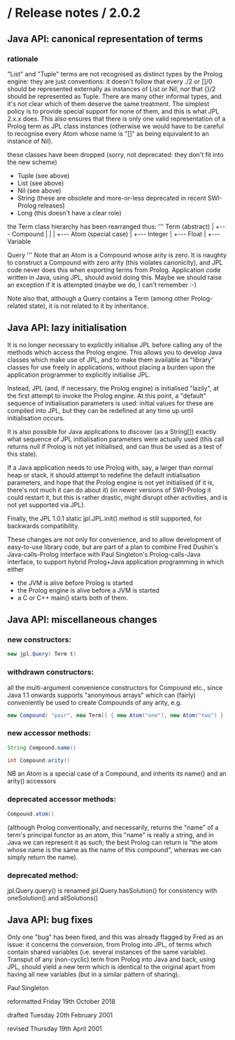 # / Release notes / 2.0.2

## Java API: canonical representation of terms

### rationale
"List" and "Tuple" terms are not recognised as distinct types by the Prolog engine: they are just conventions: it doesn't follow that every ./2 or []/0 should be represented externally as instances of List or Nil, nor that {}/2 should be represented as Tuple.  There are many other informal types, and it's not clear which of them deserve the same treatment.  The simplest policy is to provide special support for none of them, and this is what JPL 2.x.x does.  This also ensures that there is only one valid representation of a Prolog term as JPL class instances (otherwise we would have to be careful to recognise every Atom whose name is "[]" as being equivalent to an instance of Nil).

 these classes have been dropped (sorry, not deprecated: they don't fit into the new scheme)
 * Tuple (see above)
 * List (see above)
 * Nil (see above)
 * String (these are obsolete and more-or-less deprecated in recent SWI-Prolog releases)
 * Long (this doesn't have a clear role)
 
 the Term class hierarchy has been rearranged thus:
'''
Term (abstract)
  |
  +--- Compound
  |      |
  |      +--- Atom (special case)
  |
  +--- Integer
  |
  +--- Float
  |
  +--- Variable

Query
'''
Note that an Atom is a Compound whose arity is zero.  It is naughty to construct a Compound with zero arity (this violates canonicity), and JPL code never does this when exporting terms from Prolog.  Application code written in Java, using JPL, should avoid doing this.  Maybe we should raise an exception if it is attempted (maybe we do, I can't remember :-)

Note also that, although a Query contains a Term (among other Prolog-related state), it is not related to it by inheritance.

## Java API: lazy initialisation

It is no longer necessary to explicitly initialise JPL before calling any of the methods which access the Prolog engine.  This allows you to develop Java classes which make use of JPL, and to make them available as "library" classes for use freely in applications, without placing a burden upon the application programmer to explicitly initialise JPL.

Instead, JPL (and, if necessary, the Prolog engine) is initialised "lazily", at the first attempt to invoke the Prolog engine.  At this point, a "default" sequence of initialisation parameters is used: initial values for these are compiled into JPL, but they can be redefined at any time up until initialisation occurs.

It is also possible for Java applications to discover (as a String[]) exactly what sequence of JPL initialisation parameters were actually used (this call returns null if Prolog is not yet initialised, and can thus be used as a test of this state).

If a Java application needs to use Prolog with, say, a larger than normal heap or stack, it should attempt to redefine the default initialisation parameters, and hope that the Prolog engine is not yet initialised (if it is, there's not much it can do about it) (in newer versions of SWI-Prolog it could restart it, but this is rather drastic, might disrupt other activities, and is not yet supported via JPL).

Finally, the JPL 1.0.1 static jpl.JPL.init() method is still supported, for backwards compatibility.

These changes are not only for convenience, and to allow development of easy-to-use library code, but are part of a plan to combine Fred Dushin's  Java-calls-Prolog interface with Paul Singleton's Prolog-calls-Java interface, to support hybrid Prolog+Java application programming in which either

* the JVM is alive before Prolog is started
* the Prolog engine is alive before a JVM is started
* a C or C++ main() starts both of them.

## Java API: miscellaneous changes

### new constructors:
```java
new jpl.Query( Term t)
```
### withdrawn constructors:
         
all the multi-argument convenience constructors for Compound etc., since Java 1.1 onwards supports "anonymous arrays" which can (fairly) conveniently be used to create Compounds of any arity, e.g.
```java
new Compound( "pair", new Term[] { new Atom("one"), new Atom("two") } )
```
### new accessor methods:
```java
String Compound.name()

int Compound.arity()
```
NB an Atom is a special case of a Compound, and inherits its  name() and an arity() accessors
     
### deprecated accessor methods:
```java
Compound.atom()
```
(although Prolog conventionally, and necessarily, returns the "name" of a term's principal functor as an atom, this "name" is really a string, and in Java we can represent it as such; the best Prolog can return is "the atom whose name is the same as the name of this compound", whereas we can simply return the name).
     
### deprecated method:

jpl.Query.query() is renamed jpl.Query.hasSolution()
for consistency with oneSolution() and allSolutions() 

## Java API: bug fixes

Only one "bug" has been fixed, and this was already flagged by Fred as an issue: it concerns the conversion, from Prolog into JPL, of terms which contain shared variables (i.e. several instances of the same variable).  Transput of any (non-cyclic) term from Prolog into Java and back, using JPL, should yield a new term which is identical to the original apart from having all new variables (but in a similar pattern of sharing).


Paul Singleton

reformatted Friday 19th October 2018

drafted Tuesday 20th February 2001

revised Thursday 19th April 2001
